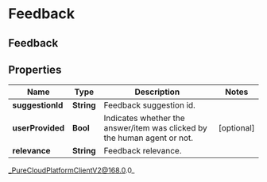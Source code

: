 # Feedback

## Feedback

## Properties

|Name | Type | Description | Notes|
|------------ | ------------- | ------------- | -------------|
| **suggestionId** | **String** | Feedback suggestion id. | |
| **userProvided** | **Bool** | Indicates whether the answer/item was clicked by the human agent or not. | [optional] |
| **relevance** | **String** | Feedback relevance. | |



_PureCloudPlatformClientV2@168.0.0_
